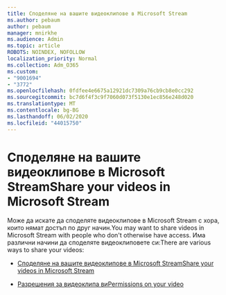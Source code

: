 ```yaml
---
title: Споделяне на вашите видеоклипове в Microsoft Stream
ms.author: pebaum
author: pebaum
manager: mnirkhe
ms.audience: Admin
ms.topic: article
ROBOTS: NOINDEX, NOFOLLOW
localization_priority: Normal
ms.collection: Adm_O365
ms.custom:
- "9001694"
- "3772"
ms.openlocfilehash: 0fdfee4e6675a12921dc7309a76cb9cb8e0cc292
ms.sourcegitcommit: bc7d6f4f3c9f7060d073f5130e1ec856e248d020
ms.translationtype: MT
ms.contentlocale: bg-BG
ms.lasthandoff: 06/02/2020
ms.locfileid: "44015750"
---
```

# <a name="share-your-videos-in-microsoft-stream"></a><span data-ttu-id="2e500-102">Споделяне на вашите видеоклипове в Microsoft Stream</span><span class="sxs-lookup"><span data-stu-id="2e500-102">Share your videos in Microsoft Stream</span></span>

<span data-ttu-id="2e500-103">Може да искате да споделяте видеоклипове в Microsoft Stream с хора, които нямат достъп по друг начин.</span><span class="sxs-lookup"><span data-stu-id="2e500-103">You may want to share videos in Microsoft Stream with people who don't otherwise have access.</span></span> <span data-ttu-id="2e500-104">Има различни начини да споделяте видеоклиповете си:</span><span class="sxs-lookup"><span data-stu-id="2e500-104">There are various ways to share your videos:</span></span>

- [<span data-ttu-id="2e500-105">Споделяне на вашите видеоклипове в Microsoft Stream</span><span class="sxs-lookup"><span data-stu-id="2e500-105">Share your videos in Microsoft Stream</span></span>](https://docs.microsoft.com/stream/portal-share-video)

- [<span data-ttu-id="2e500-106">Разрешения за видеоклипа ви</span><span class="sxs-lookup"><span data-stu-id="2e500-106">Permissions on your video</span></span>](https://docs.microsoft.com/stream/portal-share-video#permissions-on-your-video)
